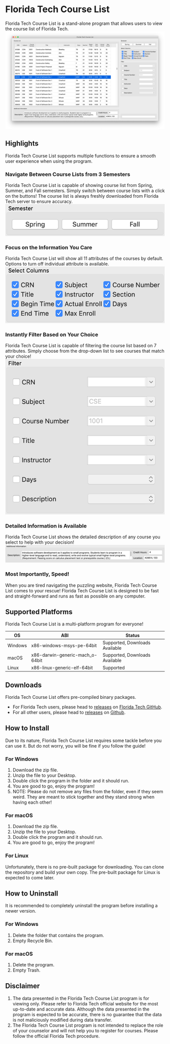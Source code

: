 # Florida Tech Course List
Florida Tech Course List is a stand-alone program that allows users to view the course list of Florida Tech.
![Main Window Screenshot](images/9f263c24e461be4b4d0227a484e3f574fac929abda3192e933122dc2e8e945e5.png)

## Highlights
Florida Tech Course List supports multiple functions to ensure a smooth user experience when using the program.

### Navigate Between Course Lists from 3 Semesters
Florida Tech Course List is capable of showing course list from Spring, Summer, and Fall semesters. Simply switch between course lists with a click on the buttons! The course list is always freshly downloaded from Florida Tech server to ensure accuracy.
![Course List Screenshot](images/6d8a93b9fd5d2a906d4919442bd8e2de349036a67695a5c63fe50c4573f50c46.png)

### Focus on the Information You Care
Florida Tech Course List will show all 11 attributes of the courses by default. Options to turn off individual attribute is available.
![Select Columns Screenshot](images/c6cd5f7cf20650fb18a4bb7b3c012fe58228db6aff3cfd054954940bc56e2616.png)

### Instantly Filter Based on Your Choice
Florida Tech Course List is capable of filtering the course list based on 7 attributes. Simply choose from the drop-down list to see courses that match your choice!
![Filter Screenshot](images/e477af91bef2db5e554e7ec4a7910df2729b86f260b311752f0db21da35a50bc.png)

### Detailed Information is Available
Florida Tech Course List shows the detailed description of any course you select to help with your decision!
![Additional Information Screenshot](images/731e0d0d989585dbc80870668480bf6b5ed6f0ff0aa8a85847682beff834e9de.png)

### Most Importantly, Speed!
When you are tired navigating the puzzling website, Florida Tech Course List comes to your rescue! Florida Tech Course List is designed to be fast and straight-forward and runs as fast as possible on any computer.

## Supported Platforms
Florida Tech Course List is a multi-platform program for everyone!

| OS      | ABI                             | Status                         |
|---------|---------------------------------|--------------------------------|
| Windows | x86-windows-msys-pe-64bit       | Supported, Downloads Available |
| macOS   | x86-darwin-generic-mach_o-64bit | Supported, Downloads Available |
| Linux   | x86-linux-generic-elf-64bit     | Supported                      |

## Downloads
Florida Tech Course List offers pre-compiled binary packages.
* For Florida Tech users, please head to [releases](https://github.fit.edu/zxu2016/FloridaTechCourseList/releases) on [Florida Tech GitHub](github.fit.edu).
* For all other users, please head to [releases](https://github.com/XuZhen86/FloridaTechCourseList/releases) on [Github](github.com).

## How to Install
Due to its nature, Florida Tech Course List requires some tackle before you can use it. But do not worry, you will be fine if you follow the guide!

### For Windows
1. Download the zip file.
1. Unzip the file to your Desktop.
1. Double click the program in the folder and it should run.
1. You are good to go, enjoy the program!
1. NOTE: Please do not remove any files from the folder, even if they seem weird. They are meant to stick together and they stand strong when having each other!

### For macOS
1. Download the zip file.
1. Unzip the file to your Desktop.
1. Double click the program and it should run.
1. You are good to go, enjoy the program!

### For Linux
Unfortunately, there is no pre-built package for downloading. You can clone the repository and build your own copy. The pre-built package for Linux is expected to come later.

## How to Uninstall
It is recommended to completely uninstall the program before installing a newer version.

### For Windows
1. Delete the folder that contains the program.
1. Empty Recycle Bin.

### For macOS
1. Delete the program.
1. Empty Trash.

## Disclaimer
1. The data presented in the Florida Tech Course List program is for viewing only. Please refer to Florida Tech official website for the most up-to-date and accurate data. Although the data presented in the program is expected to be accurate, there is no guarantee that the data is not maliciously modified during data transfer.
1. The Florida Tech Course List program is not intended to replace the role of your counselor and will not help you to register for courses. Please follow the official Florida Tech procedure.
